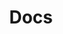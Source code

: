 ---
# https://vitepress.dev/reference/default-theme-home-page
layout: home
title: Docs
hero:
  name: "Powerlynx"
  text: "Knowledge Base"
  image:
    src: /powerlynx-logo.png
    alt: Powerlynx logo
  tagline: Explore our guides and examples to integrate Powerlynx.
  actions:
    - theme: alt
      text: Get started
      link: /getstarted
    - theme: brand
      text: Guidance and manuals
      link: /manuals
    

features:
  - title: <a href="https://docs.powerlynx.app/finance/main.html">Integrated payment gateways</a> 💰
    details: Explore various payment gateway options to seamlessly accept payments
  - title: <a href="https://docs.powerlynx.app/system/splash-pages.html">Captive portal</a> 🙍‍♂️
    details: Custom splash pages with your own branding. No-Code caprive portal editor.
  - title: <a href="https://docs.powerlynx.app/system/sms.html">SMS failover</a> 🟢
    details: Ensures SMS delivery to end-users even when the primary SMS gateway is unavailable
  - title: <a href="https://docs.powerlynx.app/system/data-plans.html">Flexible data plan configuration</a> 👈
    details: Create and manage your own data plans. Set limits by speed, data usage, duration, devices - full control over your service model.
  - title: <a href="https://docs.powerlynx.app/finance/login_with_voucher_code.html">Paid vouchers</a> 📃
    details: Generate access codes in Powerlynx, print them and sell them offline. Perfect for offline environments or resellers with multiple distribution points.
  - title: <a href="https://docs.powerlynx.app/faq.html#cloud-or-on-premises">A fully cloud-based solution</a> 🌥️
    details: You need not worry about managing your own server; we will take care of it for you
  - title: <a href="https://docs.powerlynx.app/system/status-page.html">Public status page.</a> ℹ️
    details: Provide your customers with a link to check their vouchers, usage, and statistics
  - title: <a href="https://docs.powerlynx.app/system/adverts.html">Adverts</a> 🔢
    details: Launch advertising campaigns targeted at specific locations, plan or target group
---